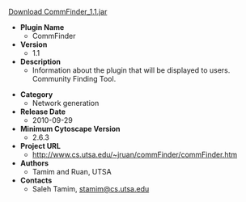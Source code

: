<a href="CommFinder_1.1.jar">Download CommFinder_1.1.jar</a>

* __Plugin Name__
  * CommFinder
* __Version__
  * 1.1
* __Description__
  * Information about the plugin that will be displayed to users.<br>Community Finding Tool.<p>
* __Category__
  * Network generation
* __Release Date__
  * 2010-09-29
* __Minimum Cytoscape Version__
  * 2.6.3
* __Project URL__
  * http://www.cs.utsa.edu/~jruan/commFinder/commFinder.htm
* __Authors__
  * Tamim and Ruan, UTSA
* __Contacts__
  * Saleh Tamim, stamim@cs.utsa.edu
